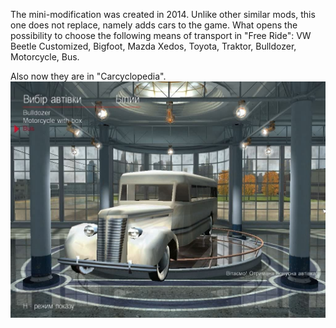    The mini-modification was created in 2014. Unlike other similar mods, this one does not replace, namely adds cars to the game. What opens the possibility to choose the following means of transport in "Free Ride": VW Beetle Customized, Bigfoot, Mazda Xedos, Toyota, Traktor, Bulldozer, Motorcycle, Bus.

   Also now they are in "Carcyclopedia".
   <img src="https://raw.githubusercontent.com/AlSpudnik/Bonus-Cars-Mod/main/bonus_mod.jpg" alt="">
